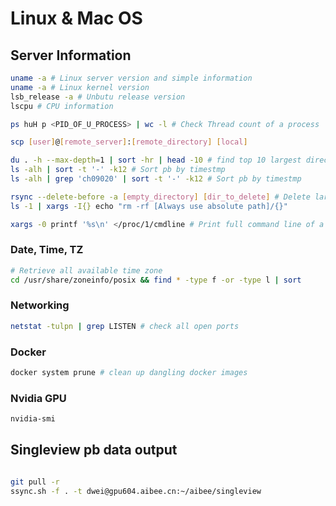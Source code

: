 # Linux & Mac OS

## Server Information

```bash
uname -a # Linux server version and simple information 
uname -a # Linux kernel version
lsb_release -a # Unbutu release version 
lscpu # CPU information

ps huH p <PID_OF_U_PROCESS> | wc -l # Check Thread count of a process

scp [user]@[remote_server]:[remote_directory] [local]

du . -h --max-depth=1 | sort -hr | head -10 # find top 10 largest directories
ls -alh | sort -t '-' -k12 # Sort pb by timestmp
ls -alh | grep 'ch09020' | sort -t '-' -k12 # Sort pb by timestmp

rsync --delete-before -a [empty_directory] [dir_to_delete] # Delete large directory
ls -1 | xargs -I{} echo "rm -rf [Always use absolute path]/{}"

xargs -0 printf '%s\n' </proc/1/cmdline # Print full command line of a specific process
```

### Date, Time, TZ

```bash
# Retrieve all available time zone 
cd /usr/share/zoneinfo/posix && find * -type f -or -type l | sort
```

### Networking 

```bash
netstat -tulpn | grep LISTEN # check all open ports
```

### Docker

```bash
docker system prune # clean up dangling docker images
```

### Nvidia GPU

```bash
nvidia-smi
```

## Singleview pb data output

```bash

git pull -r 
ssync.sh -f . -t dwei@gpu604.aibee.cn:~/aibee/singleview 

```
